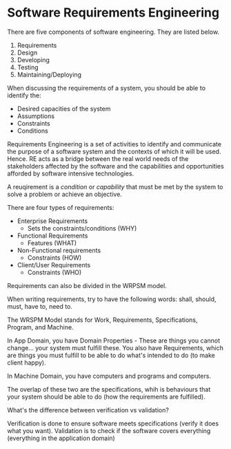 # Software Requirements Engineering

There are five components of software engineering. They are listed below.

1. Requirements
2. Design
3. Developing
4. Testing
5. Maintaining/Deploying

When discussing the requirements of a system, you should be able to identify the:
* Desired capacities of the system
* Assumptions
* Constraints 
* Conditions

Requirements Engineering is a set of activities to identify and communicate the purpose of a software system and the contexts of which it will be used. Hence. RE acts as a bridge between the real world needs of the stakeholders affected by the software and the capabilities and opportunities afforded by software intensive technologies.

A reuqirement is a *condition* or *capability* that must be met by the system to solve a problem or achieve an objective.

There are four types of requirements:
* Enterprise Requirements
    * Sets the constraints/conditions (WHY)
* Functional Requirements
    * Features (WHAT)
* Non-Functional requirements
    * Constraints (HOW)
* Client/User Requirements
    * Constraints (WHO)

Requirements can also be divided in the WRPSM model. 

When writing requirements, try to have the following words: shall, should, must, have to, need to.

The WRSPM Model stands for Work, Requirements, Specifications, Program, and Machine.

In App Domain, you have Domain Properties - These are things you cannot change... your system must fulfill these. You also have Requirements, which are things you must fulfill to be able to do what's intended to do (to make client happy).

In Machine Domain, you have computers and programs and computers. 

The overlap of these two are the specifications, whih is behaviours that your system should be able to do (how the requirements are fulfilled).

What's the difference between verification vs validation?

Verification is done to ensure software meets specifications (verify it does what you want).
Validation is to check if the software covers everything (everything in the application domain)